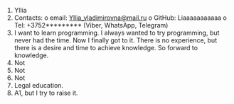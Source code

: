 1.	Yllia
2.	Contacts:
 o	email: Yllia_vladimirovna@mail.ru
o	GitHub: Liaaaaaaaaaaa
o	Tel: +3752********* (Viber, WhatsApp, Telegram)
3.	I want to learn programming. I always wanted to try programming, but never had the time. Now I finally got to it. There is no experience, but there is a desire and time to achieve knowledge. So forward to knowledge.
4.	Not
5.	Not
6.	Not
7.	Legal education.
8.	A1, but I try to raise it.
